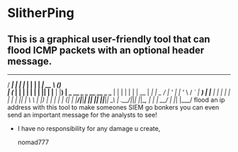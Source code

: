 # SlitherPing
This is a graphical user-friendly tool that can flood ICMP packets with an optional header message. 
------------------------------------------------------------------------------------------------------
   _____ _      _____ _______ _    _ ______ _____          _             
  / ____| |    |_   _|__   __| |  | |  ____|  __ \        (_)            
 | (___ | |      | |    | |  | |__| | |__  | |__) |  _ __  _ _ __   __ _ 
  \___ \| |      | |    | |  |  __  |  __| |  _  /  | '_ \| | '_ \ / _` |
  ____) | |____ _| |_   | |  | |  | | |____| | \ \  | |_) | | | | | (_| |
 |_____/|______|_____|  |_|  |_|  |_|______|_|  \_\ | .__/|_|_| |_|\__, |
                                                    | |             __/ |
                                                    |_|            |___/ 
flood an ip address with this tool to make someones SIEM go bonkers
you can even send an important message for the analysts to see!


 - I have no responsibility for any damage u create,

   nomad777
